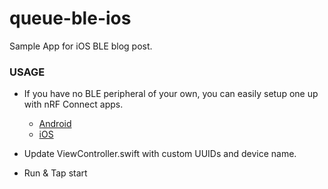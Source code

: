 # queue-ble-ios
Sample App for iOS BLE blog post.

### USAGE
- If you have no BLE peripheral of your own, you can easily setup one up with nRF Connect apps.
  - [Android](https://play.google.com/store/apps/details?id=no.nordicsemi.android.mcp&hl=en)
  - [iOS](https://apps.apple.com/us/app/nrf-connect-bluetooth-app/id1054362403)

- Update ViewController.swift with custom UUIDs and device name. 
- Run & Tap start

